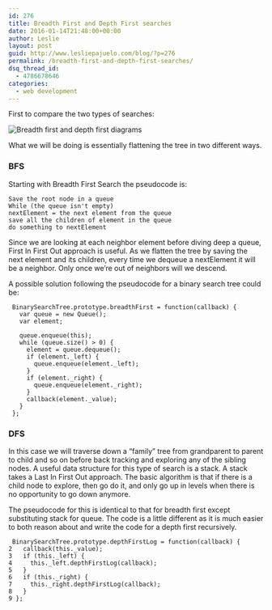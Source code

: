 ```yaml
---
id: 276
title: Breadth First and Depth First searches
date: 2016-01-14T21:48:00+00:00
author: Leslie
layout: post
guid: http://www.lesliepajuelo.com/blog/?p=276
permalink: /breadth-first-and-depth-first-searches/
dsq_thread_id:
  - 4786678646
categories:
  - web development
---
```

First to compare the two types of searches:
  
<img class="aligncenter size-full wp-image-279" src="http://i1.wp.com/www.lesliepajuelo.com/blog/wp-content/uploads/2016/01/BFS-and-DFS.png?fit=754%2C383" alt="Breadth first and depth first diagrams" srcset="http://i1.wp.com/www.lesliepajuelo.com/blog/wp-content/uploads/2016/01/BFS-and-DFS.png?w=754 754w, http://i1.wp.com/www.lesliepajuelo.com/blog/wp-content/uploads/2016/01/BFS-and-DFS.png?resize=300%2C152 300w" sizes="(max-width: 754px) 100vw, 754px" data-recalc-dims="1" />
  
What we will be doing is essentially flattening the tree in two different ways.

### BFS

Starting with Breadth First Search the pseudocode is:

    Save the root node in a queue
    While (the queue isn't empty)
    nextElement = the next element from the queue
    save all the children of element in the queue
    do something to nextElement

Since we are looking at each neighbor element before diving deep a queue, First In First Out approach is useful. As we flatten the tree by saving the next element and its children, every time we dequeue a nextElement it will be a neighbor. Only once we&#8217;re out of neighbors will we descend.

A possible solution following the pseudocode for a binary search tree could be:

     BinarySearchTree.prototype.breadthFirst = function(callback) {
       var queue = new Queue(); 
       var element;
     
       queue.enqueue(this);
       while (queue.size() > 0) {  
         element = queue.dequeue();
         if (element._left) {
           queue.enqueue(element._left);
         }
         if (element._right) {
           queue.enqueue(element._right);
         }
         callback(element._value);
       }
     };

### DFS

In this case we will traverse down a &#8220;family&#8221; tree from grandparent to parent to child and so on before back tracking and exploring any of the sibling nodes. A useful data structure for this type of search is a stack. A stack takes a Last In First Out approach. The basic algorithm is that if there is a child node to explore, then go do it, and only go up in levels when there is no opportunity to go down anymore.

The pseudocode for this is identical to that for breadth first except substituting stack for queue. The code is a little different as it is much easier to both reason about and write the code for a depth first recursively.

     BinarySearchTree.prototype.depthFirstLog = function(callback) {
    2   callback(this._value);
    3   if (this._left) {
    4     this._left.depthFirstLog(callback);
    5   }
    6   if (this._right) {
    7     this._right.depthFirstLog(callback);
    8   }
    9 };